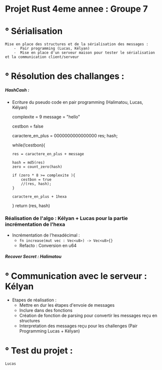 # Projet Rust 4eme annee : Groupe 7 #


# ° Sérialisation

    Mise en place des structures et de la sérialisation des messages :
        -  Pair programming (Lucas, Kélyan) 
        -  Mise en place d'un serveur maison pour tester le sérialisation et la communication client/serveur


# ° Résolution des challanges :
##### HashCash :
  - Ecriture du pseudo code en pair programming (Halimatou, Lucas, Kélyan)


    complexite = 9
    message = "hello"

    cestbon = false
    
    caractere_en_plus = 0000000000000000
    res;
    hash;
    
    while(!cestbon){
    
        res = caractere_en_plus + message
        
        hash = md5(res)
        zero = count_zero(hash)
        
        if (zero * 8 >= complexite ){
            cestbon = true
            //(res, hash);
        }
    
        caractere_en_plus + 1hexa
    }
    return (res, hash)



### Réalisation de l'algo : Kélyan + Lucas pour la partie incrémentation de l'hexa
  - Incrémentation de l'hexadécimal : 
    - `fn increase(mut vec : Vec<u8>) -> Vec<u8>{}`
    - Refacto :  Conversion en u64


##### Recover Secret : Halimatou 



# ° Communication avec le serveur : Kélyan
* Etapes de réalisation :
    - Mettre en dur les étapes d'envoie de messages
    - Inclure dans des fonctions
    - Création de fonction de parsing pour convertir les messages reçu en structures
    - Interpretation des messages reçu pour les challenges (Pair Programming Lucas + Kélyan)


# ° Test du projet  : 
    Lucas












